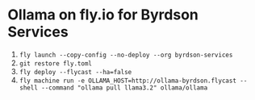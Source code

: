 # Ollama on fly.io for Byrdson Services

1. `fly launch --copy-config --no-deploy --org byrdson-services`
2. `git restore fly.toml`
3. `fly deploy --flycast --ha=false`
4. `fly machine run -e OLLAMA_HOST=http://ollama-byrdson.flycast --shell --command "ollama pull llama3.2" ollama/ollama`